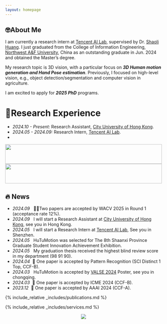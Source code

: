 ```yaml
---
layout: homepage
---
```


## 🤓About Me

 I am currently a research intern at [Tencent AI Lab](https://ai.tencent.com/), supervised by Dr. [Shaoli Huang](https://scholar.google.com/citations?user=o31BPFsAAAAJ). I just graduated from  the College of Information Engineering, [Northwest A&F University](https://zhshw.nwsuaf.edu.cn/), China as an outstanding graduate in Jun. 2024 and obtained the Master’s  degree. 

 My research topic is 3D vision, with a particular focus on ***3D Human motion generation and Hand Pose estimation***. Previously, I focused on high-level vision, e.g., object detection/segmentation and computer vision in agriculture.

 I am excited to apply for ***2025 PhD*** programs.

<!--
 > "Explore the unknown and turn possibilities into realities."
-->
# 👣Research Experience
- *2024.10 - Present:* Research Assistant, [City University of Hong Kong](https://www.cityu.edu.hk/).
- *2024.05 - 2024.09:* Research Intern, [Tencent AI Lab](https://ai.tencent.com/).
- 
<div style="height: 63px; overflow: hidden;">
  <img src="https://github.com/user-attachments/assets/8a7a0b1b-c08a-42ec-a248-f00305f94989" style="height: 100%; width: auto;">
</div>
<div style="height: 63px; overflow: hidden;">
  <img src="https://github.com/user-attachments/assets/55d8aef2-76ba-4437-b2da-2ef06f0d002b" style="height: 100%; width: auto;">
</div>







## 🔥 News
- *2024.09* &nbsp; 🎉🎉Two papers are accepted by WACV 2025 in Round 1 (acceptance rate 12%). 
- *2024.09* &nbsp; I will start a Research Assistant at [City University of Hong Kong](https://www.cityu.edu.hk/), see you in Hong Kong.
- *2024.05* &nbsp; I will start a Research Intern at [Tencent AI Lab](https://ai.tencent.com/), See you in Shenzhen. 
- *2024.05* &nbsp; HuTuMotion was selected for The 8th Shaanxi Province Graduate Student Innovation Achievement Exhibition.
- *2024.05* &nbsp; My graduation thesis received the highest blind review score in my department (98 91 90).
- *2024.04* &nbsp;🎉 One paper is accepted by Pattern Recognition (SCI Distinct 1 Top, CCF-B).
- *2024.03* &nbsp; HuTuMotion is accepted by [VALSE 2024](https://valser.org/2024/#/) Poster, see you in chongqing.
- *2024.03* &nbsp;🎉 One paper is accepted by ICME 2024 (CCF-B). 
- *2023.12* &nbsp;🎉 One paper is accepted by AAAI 2024 (CCF-A). 


{% include_relative _includes/publications.md %}

{% include_relative _includes/services.md %}

<center>
 <a href='https://clustrmaps.com/site/1c02c'  title='Visit tracker'><img src='//clustrmaps.com/map_v2.png?cl=ffffff&w=400&t=n&d=APzgcgBGXNnvSP1voM9AkukFf0rtf1oisGno0_jNWpo&co=54b4f7'/></a>
</center>

